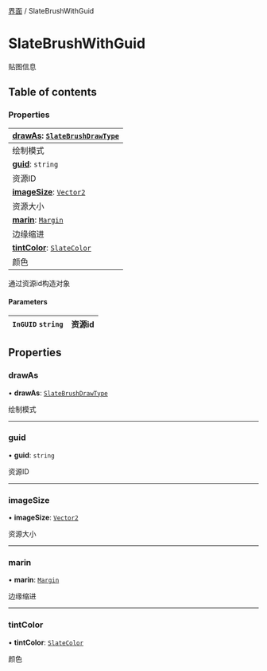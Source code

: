 [界面](../groups/界面.界面.md) / SlateBrushWithGuid

# SlateBrushWithGuid <Badge type="tip" text="Class" /> <Score text="SlateBrushWithGuid" />

贴图信息

## Table of contents

### Properties <Score text="Properties" /> 
| **[drawAs](mw.SlateBrushWithGuid.md#drawas)**: [`SlateBrushDrawType`](../enums/mw.SlateBrushDrawType.md)  |
| :-----|
| 绘制模式|
| **[guid](mw.SlateBrushWithGuid.md#guid)**: `string`  |
| 资源ID|
| **[imageSize](mw.SlateBrushWithGuid.md#imagesize)**: [`Vector2`](mw.Vector2.md)  |
| 资源大小|
| **[marin](mw.SlateBrushWithGuid.md#marin)**: [`Margin`](mw.Margin.md)  |
| 边缘缩进|
| **[tintColor](mw.SlateBrushWithGuid.md#tintcolor)**: [`SlateColor`](mw.SlateColor.md)  |
| 颜色|

通过资源id构造对象

#### Parameters

| `InGUID` `string` | 资源id |
| :------ | :------ |

## Properties

### drawAs <Score text="drawAs" /> 

• **drawAs**: [`SlateBrushDrawType`](../enums/mw.SlateBrushDrawType.md)

绘制模式

___

### guid <Score text="guid" /> 

• **guid**: `string`

资源ID

___

### imageSize <Score text="imageSize" /> 

• **imageSize**: [`Vector2`](mw.Vector2.md)

资源大小

___

### marin <Score text="marin" /> 

• **marin**: [`Margin`](mw.Margin.md)

边缘缩进

___

### tintColor <Score text="tintColor" /> 

• **tintColor**: [`SlateColor`](mw.SlateColor.md)

颜色
